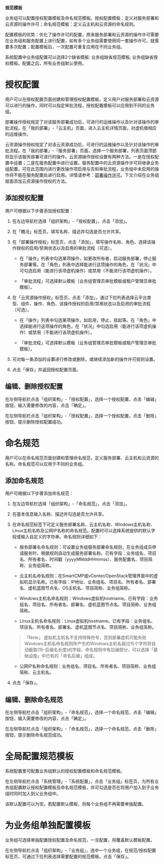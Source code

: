 


**规范模板**

业务组可以配置授权配置模板及命名规范模板。授权配置模板：定义对服务部署和云资源的操作许可；命名规范模板：定义云主机和云资源的命名规则。

配置模板的优势：优化了操作许可的配置，原来服务部署和云资源的操作许可需要在业务组和服务配置上进行配置，如有多个业务组需要使用同一套操作许可，就需要多次配置；配置模板后，一次配置可重复应用在不同业务组。

系统配置中业务组配置可以选择2个缺省模板: 业务组缺省规范模板, 业务组缺省授权模板。配置之后，所有业务组默认使用。

# 授权配置

用户可以在授权配置页面创建和管理授权配置模板，定义用户对服务部署和云资源可以进行的操作，同时可以指定审批流程，授权配置模板可以应用到不同的业务组。

部署操作授权规定了对该服务部署成功后，可进行的运维操作以及针对该操作的审批流程。在「我的部署」-「云主机」页面，进入云主机详情页面，对虚机做相应的运维操作。

云资源操作授权规定了对该云资源成功后，可进行的运维操作以及针对该操作的审批流程。在「我的部署」-「服务部署」页面，选择一个服务部署，列表页面顶部将显示该服务部署可进行的操作。云资源操作授权设置有两种方法。一是在授权配置中设置；二是在服务配置中进行设置。服务配置中的云资源操作许可将继承业务组配置，可在此范围内进行更改操作项启用与否和审批流程，业务组中未启用的操作将不能在服务配置处进行启用。详情请参考：[部署操作许可](https://cloudchef.github.io/doc/AdminDoc/09服务配置/服务配置.html#部署操作许可)。下文介绍在业务组层面添加云资源操作授权的方法。

## 添加授权配置

用户可根据以下步骤添加授权配置：

1.  在左边导航栏选择「组织架构」-「授权配置」，点击「添加」。

2.  在「概况」标签页，填写名称、描述并勾选是否允许共享。

3.  在「部署操作授权」标签页，点击「添加」，填写操作名称、角色，选择该操作授权的启用/禁用状态以及启用的审批流程（可选）。
    
    + 在「操作」列表中勾选某项操作，如更改所有者，启动服务部署，停止服务部署等。在「角色」列表中选择能进行这项操作的角色，在「状况」中可勾选启用（能进行该项虚机操作）或禁用（不能进行该项虚机操作）。

    + 「审批流程」可选择默认模板（业务组管理员审批模板或租户管理员审批模板）。

4.  在「云资源操作授权」标签页，点击「添加」，通过下拉列表选择云平台类型、组件、操作、角色、该操作授权的启用/禁用状态以及启用的审批流程（可选）。

    + 在「操作」列表中勾选某项操作，如启用，停止，挂起等。在「角色」中选择能进行这项操作的角色，在「状况」中勾选启用（能进行该项虚机操作）或禁用（不能进行该项虚机操作）。

    + 「审批流程」可选择默认模板（业务组管理员审批模板或租户管理员审批模板）。

5.  可对每一条添加的设置进行修改或删除，或继续添加新的操作许可规则设置。

6.  点击「保存」并返回授权配置页面。


## 编辑、删除授权配置

在左侧导航栏点击「组织架构」-「授权配置」，选择一个授权配置，点击「编辑」按钮，输入需要修改的内容，点击「确定」。

在左侧导航栏点击「组织架构」-「授权配置」，选择一个授权配置，点击「删除」按钮，提示删除授权配置成功。


# 命名规范

用户可以在命名规范页面创建和管理命名规范，定义服务部署、云主机和云资源的名称。命名规范可以应用于不同的业务组。 

##  添加命名规范

用户可根据以下步骤添加命名规范：

1.  在左边导航栏选择「组织架构」-「命名规范」，点击「添加」。

2.  在基本信息输入名称、描述并勾选是否允许共享。

3.  在命名规范标签下可定义服务部署名称、云主机名称、Windows主机名称、Linux主机名称及公网IP名称的命名规范。配置时可以选择系统提供的默认字段或输入自定义的字符串。命名规则详细如下：

    + 服务部署名命名规则：可设置业务组服务部署命名规则，在业务组成员申请服务时，根据规则自动生成服务部署名称。已有字段：业务组名、项目名、所有者名、时间戳（yyyyMMddHHmmss）、服务配置名、项目简称、业务组简称。

    + 云主机名命名规则：在SmartCMP或vCenter/OpenStack管理界面中的虚拟机显示名称。已有字段：IP地址、业务组名、项目名、所有者名、部署名、虚机蓝图节点名、OS主机名、项目简称、业务组简称。

    + Windows主机名命名规则：Windows虚拟机hostname。已有字段：业务组名、项目名、所有者名、部署名、虚机蓝图节点名、项目简称、业务组简称。

    + Linux主机名命名规则：Linux虚拟机hostname。已有字段：业务组名、项目名、所有者名、部署名、虚机蓝图节点名、项目简称、业务组简称。
    >「Note」  虚拟机主机名不支持特殊符号，否则部署虚机可能失败Windows主机名命名规则所产生的Windows主机名超过15个字符将自动截取(15-后缀名长度)的字段，命名规则中有后缀部分，可以选择「基础设施」中已有的「命名后缀」组成。

    + 公网IP名称命名规则：业务组名、项目名、所有者名、项目简称、业务组简称、云主机名。

4.  点击「保存」。

## 编辑、删除命名规范

在左侧导航栏点击「组织架构」-「命名规范」，选择一个命名规范，点击「编辑」按钮，输入需要修改的内容，点击「确定」。

在左侧导航栏点击「组织架构」-「命名规范」，选择一个命名规范，点击「删除」按钮，提示删除命名规范成功。


# 全局配置规范模板

系统配置里可配置业务组默认的授权配置模板和命名规范模板。

在左侧导航栏点击「系统管理」-「系统配置」，点击「业务组」标签页，为所有业务组配置默认授权配置模板及命名规范模板，并可勾选是否在将用户加入到子业务组时同时加入到父业务组中。

该默认配置可以为空。若配置默认模板，则每个业务组不再需要单独配置。


# 为业务组单独配置模板

业务组可选择单独配置授权配置及命名规范，一旦配置，将覆盖默认模板配置。

在左侧导航栏点击「组织架构」-「业务组」，选中一个业务组，在规范/授权配置标签页，可通过下拉列表选择需要配置的规范模板。点击「保存」。
